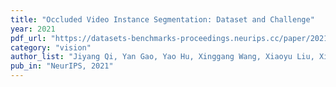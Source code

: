 ```yaml
---
title: "Occluded Video Instance Segmentation: Dataset and Challenge"
year: 2021
pdf_url: "https://datasets-benchmarks-proceedings.neurips.cc/paper/2021/file/7f39f8317fbdb1988ef4c628eba02591-Paper-round2.pdf"
category: "vision"
author_list: "Jiyang Qi, Yan Gao, Yao Hu, Xinggang Wang, Xiaoyu Liu, Xiang Bai, Serge Belongie, Alan Yuille, Philip Torr, Song Bai"
pub_in: "NeurIPS, 2021"
---
```

